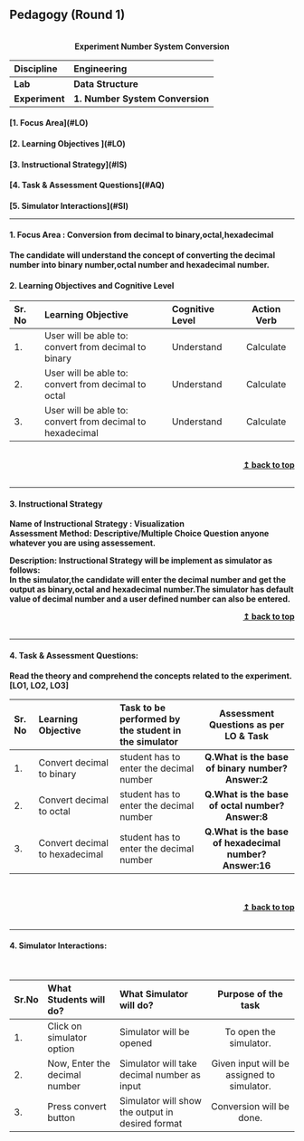 ## Pedagogy (Round 1)
<p align="center">
<br>
<b> Experiment Number System Conversion <a name="top"></a> <br>
</p>

<b>Discipline | <b>Engineering
:--|:--|
<b> Lab | <b> Data Structure
<b> Experiment|     <b> 1. Number System Conversion


<h4> [1. Focus Area](#LO)
<h4> [2. Learning Objectives ](#LO)
<h4> [3. Instructional Strategy](#IS)
<h4> [4. Task & Assessment Questions](#AQ)
<h4> [5. Simulator Interactions](#SI)
<hr>

<a name="LO"></a>
#### 1. Focus Area : Conversion from decimal to binary,octal,hexadecimal
The candidate will understand the concept of converting the decimal number into binary number,octal number and hexadecimal number.

#### 2. Learning Objectives and Cognitive Level


Sr. No |	Learning Objective	| Cognitive Level | Action Verb
:--|:--|:--|:-:
1.| User will be able to: <br>convert from decimal to binary <br>  | Understand | Calculate
2.| User will be able to: <br>convert from decimal to octal <br>  | Understand | Calculate
3.| User will be able to: <br>convert from decimal to hexadecimal <br> | Understand | Calculate

<br/>
<div align="right">
    <b><a href="#top">↥ back to top</a></b>
</div>
<br/>
<hr>

<a name="IS"></a>
#### 3. Instructional Strategy
Name of Instructional Strategy  :     Visualization<br>
Assessment Method: Descriptive/Multiple Choice Question anyone whatever you are using assessement.

 <b>Description: </b> Instructional Strategy will be implement as simulator as follows: </u>
<br>
 In the simulator,the candidate will enter the decimal number and get the output as binary,octal and hexadecimal number.The simulator has default value of decimal number and a user defined number can also be entered.
<br/>
<div align="right">
    <b><a href="#top">↥ back to top</a></b>
</div>
<br/>
<hr>

<a name="AQ"></a>
#### 4. Task & Assessment Questions:

Read the theory and comprehend the concepts related to the experiment. [LO1, LO2, LO3]
<br>

Sr. No |	Learning Objective	| Task to be performed by <br> the student  in the simulator | Assessment Questions as per LO & Task
:--|:--|:--|:-:
1.| Convert decimal to binary <br> | student has to enter the decimal number | <b>Q.What is the base of binary number?<b><br>Answer:2
2.| Convert decimal to octal <br>| student has to enter the decimal number | <b>Q.What is the base of octal number?<b><br>Answer:8
3.| Convert decimal to hexadecimal <br>| student has to enter the decimal number | <b>Q.What is the base of hexadecimal number?<b><br>Answer:16


 <br>

<br/>
<div align="right">
    <b><a href="#top">↥ back to top</a></b>
</div>
<br/>
<hr>

<a name="SI"></a>

#### 4. Simulator Interactions:
<br>

Sr.No | What Students will do? |	What Simulator will do?	| Purpose of the task
:--|:--|:--|:--:
1.| Click on simulator option | Simulator will be opened  | To open the simulator.
2.| Now, Enter the decimal number | Simulator will take decimal number as input  | Given input will be assigned to simulator.
3.| Press convert button | Simulator will show the output in desired format | Conversion will be done.
